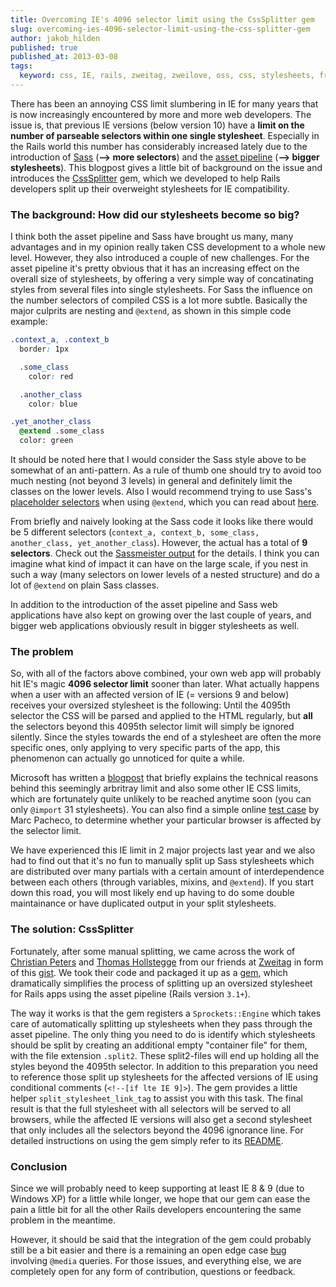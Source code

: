 ```yaml
---
title: Overcoming IE's 4096 selector limit using the CssSplitter gem
slug: overcoming-ies-4096-selector-limit-using-the-css-splitter-gem
author: jakob_hilden
published: true
published_at: 2013-03-08
tags:
  keyword: css, IE, rails, zweitag, zweilove, oss, css, stylesheets, frontend, gems
---
```


There has been an annoying CSS limit slumbering in IE for many years that is now increasingly encountered by more and more web developers.  The issue is, that previous IE versions (below version 10) have a **limit on the number of parseable selectors within one single stylesheet**.  Especially in the Rails world this number has considerably increased lately due to the introduction of [Sass](http://sass-lang.com/) (**--> more selectors**) and the [asset pipeline](http://guides.rubyonrails.org/asset_pipeline.html) (**--> bigger stylesheets**).  This blogpost gives a little bit of background on the issue and introduces the [CssSplitter](https://github.com/zweilove/css_splitter) gem, which we developed to help Rails developers split up their overweight stylesheets for IE compatibility.

### The background:  How did our stylesheets become so big?

I think both the asset pipeline and Sass have brought us many, many advantages and in my opinion really taken CSS development to a whole new level. However, they also introduced a couple of new challenges. For the asset pipeline it's pretty obvious that it has an increasing effect on the overall size of stylesheets, by offering a very simple way of concatinating styles from several files into single stylesheets.  For Sass the influence on the number selectors of compiled CSS is a lot more subtle. Basically the major culprits are nesting and `@extend`, as shown in this simple code example:

```css
.context_a, .context_b
  border: 1px

  .some_class
    color: red

  .another_class
    color: blue

.yet_another_class
  @extend .some_class
  color: green
```

<aside>
  <p>It should be noted here that I would consider the Sass style above to be somewhat of an anti-pattern. As a rule of thumb one should try to avoid too much nesting (not beyond 3 levels) in general and definitely limit the classes on the lower levels.  Also I would recommend trying to use Sass's <a href="http://sass-lang.com/docs/yardoc/file.SASS_REFERENCE.html#placeholder_selectors_">placeholder selectors</a> when using <code>@extend</code>, which you can read about <a href="http://railslove.com/blog/2012/11/09/taking-sass-to-the-next-level-with-smurf-and-extend">here</a>.</p>
</aside>

From briefly and naively looking at the Sass code it looks like there would be 5 different selectors (`context_a, context_b, some_class, another_class, yet_another_class`). However, the actual has a total of **9 selectors**. Check out the [Sassmeister output](http://sassmeister.com/gist/5021188) for the details. I think you can imagine what kind of impact it can have on the large scale, if you nest in such a way (many selectors on lower levels of a nested structure) and do a lot of `@extend` on plain Sass classes.

In addition to the introduction of the asset pipeline and Sass web applications have also kept on growing over the last couple of years, and bigger web applications obviously result in bigger stylesheets as well.

### The problem

So, with all of the factors above combined, your own web app will probably hit IE's magic **4096 selector limit** sooner than later. What actually happens when a user with an affected version of IE (= versions 9 and below) receives your oversized stylesheet is the following:  Until the 4095th selector the CSS will be parsed and applied to the HTML regularly, but **all** the selectors beyond this 4095th selector limit will simply be ignored silently. Since the styles towards the end of a stylesheet are often the more specific ones, only applying to very specific parts of the app, this phenomenon can actually go unnoticed for quite a while.

Microsoft has written a [blogpost](http://blogs.msdn.com/b/ieinternals/archive/2011/05/14/internet-explorer-stylesheet-rule-selector-import-sheet-limit-maximum.aspx) that briefly explains the technical reasons behind this seemingly arbritray limit and also some other IE CSS limits, which are fortunately quite unlikely to be reached anytime soon (you can only `@import` 31 stylesheets).  You can also find a simple online [test case](http://marc.baffl.co.uk/browser_bugs/css-selector-limit/index.html) by Marc Pacheco, to determine whether your particular browser is affected by the selector limit.

We have experienced this IE limit in 2 major projects last year and we also had to find out that it's no fun to manually split up Sass stylesheets which are distributed over many partials with a certain amount of interdependence between each others (through variables, mixins, and `@extend`).  If you start down this road, you will most likely end up having to do some double maintainance or have duplicated output in your split stylesheets.

### The solution:  CssSplitter

Fortunately, after some manual splitting, we came across the work of [Christian Peters](https://twitter.com/duddledan) and [Thomas Hollstegge](https://twitter.com/Tho85) from our friends at [Zweitag](http://www.zweitag.de/) in form of this [gist](https://gist.github.com/2398394).  We took their code and packaged it up as a [gem](https://github.com/zweilove/css_splitter), which dramatically simplifies the process of splitting up an oversized stylesheet for Rails apps using the asset pipeline (Rails version `3.1+`).

The way it works is that the gem registers a `Sprockets::Engine` which takes care of automatically splitting up stylesheets when they pass through the asset pipeline. The only thing you need to do is identify which stylesheets should be split by creating an additional empty "container file" for them, with the file extension `.split2`.  These split2-files will end up holding all the styles beyond the 4095th selector.  In addition to this preparation you need to reference those split up stylesheets for the affected versions of IE using conditional comments (`<!--[if lte IE 9]>`).  The gem provides a little helper `split_stylesheet_link_tag` to assist you with this task.  The final result is that the full stylesheet with all selectors will be served to all browsers, while the affected IE versions will also get a second stylesheet that only includes all the selectors beyond the 4096 ignorance line.  For detailed instructions on using the gem simply refer to its [README](https://github.com/zweilove/css_splitter).

### Conclusion

Since we will probably need to keep supporting at least IE 8 & 9 (due to Windows XP) for a little while longer, we hope that our gem can ease the pain a little bit for all the other Rails developers encountering the same problem in the meantime.

However, it should be said that the integration of the gem could probably still be a bit easier and there is a remaining an open edge case [bug](https://github.com/zweilove/css_splitter/issues/9) involving `@media` queries.  For those issues, and everything else, we are completely open for any form of contribution, questions or feedback.
